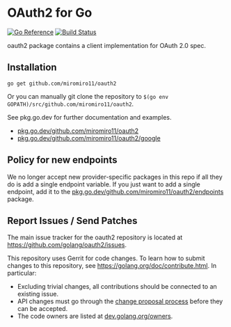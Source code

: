 # OAuth2 for Go

[![Go Reference](https://pkg.go.dev/badge/github.com/miromiro11/oauth2.svg)](https://pkg.go.dev/github.com/miromiro11/oauth2)
[![Build Status](https://travis-ci.org/golang/oauth2.svg?branch=master)](https://travis-ci.org/golang/oauth2)

oauth2 package contains a client implementation for OAuth 2.0 spec.

## Installation

~~~~
go get github.com/miromiro11/oauth2
~~~~

Or you can manually git clone the repository to
`$(go env GOPATH)/src/github.com/miromiro11/oauth2`.

See pkg.go.dev for further documentation and examples.

* [pkg.go.dev/github.com/miromiro11/oauth2](https://pkg.go.dev/github.com/miromiro11/oauth2)
* [pkg.go.dev/github.com/miromiro11/oauth2/google](https://pkg.go.dev/github.com/miromiro11/oauth2/google)

## Policy for new endpoints

We no longer accept new provider-specific packages in this repo if all
they do is add a single endpoint variable. If you just want to add a
single endpoint, add it to the
[pkg.go.dev/github.com/miromiro11/oauth2/endpoints](https://pkg.go.dev/github.com/miromiro11/oauth2/endpoints)
package.

## Report Issues / Send Patches

The main issue tracker for the oauth2 repository is located at
https://github.com/golang/oauth2/issues.

This repository uses Gerrit for code changes. To learn how to submit changes to
this repository, see https://golang.org/doc/contribute.html. In particular:

* Excluding trivial changes, all contributions should be connected to an existing issue.
* API changes must go through the [change proposal process](https://go.dev/s/proposal-process) before they can be accepted.
* The code owners are listed at [dev.golang.org/owners](https://dev.golang.org/owners#:~:text=x/oauth2).
